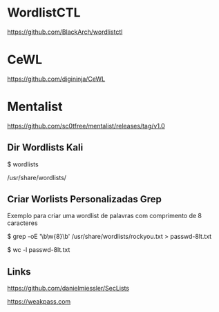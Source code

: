 # WordlistCTL

https://github.com/BlackArch/wordlistctl

# CeWL

https://github.com/digininja/CeWL

# Mentalist

https://github.com/sc0tfree/mentalist/releases/tag/v1.0

## Dir Wordlists Kali

$ wordlists

/usr/share/wordlists/

## Criar Worlists Personalizadas Grep

Exemplo para criar uma wordlist de palavras com comprimento de 8 caracteres

$ grep -oE '\b\w{8}\b' /usr/share/wordlists/rockyou.txt > passwd-8lt.txt

$ wc -l passwd-8lt.txt

## Links

https://github.com/danielmiessler/SecLists

https://weakpass.com

